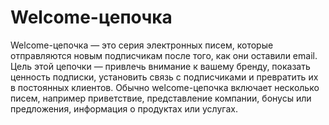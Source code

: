 # Welcome-цепочка

Welcome-цепочка — это серия электронных писем, которые отправляются новым подписчикам после того, как они оставили email. Цель этой цепочки — привлечь внимание к вашему бренду, показать ценность подписки, установить связь с подписчиками и превратить их в постоянных клиентов. Обычно welcome-цепочка включает несколько писем, например приветствие, представление компании, бонусы или предложения, информация о продуктах или услугах. 
